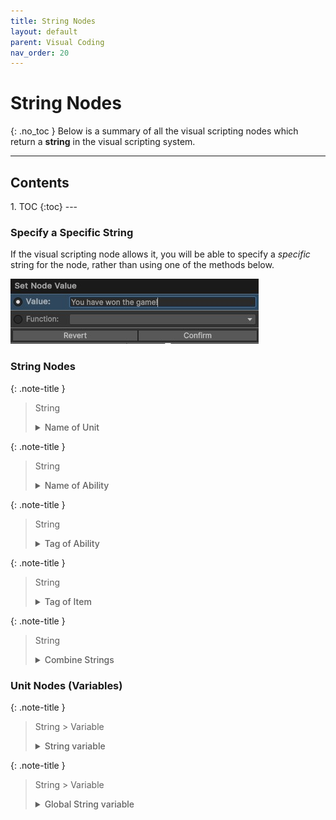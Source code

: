 ```yaml
---
title: String Nodes
layout: default
parent: Visual Coding
nav_order: 20
---
```


# String Nodes
{: .no_toc }
Below is a summary of all the visual scripting nodes which return a **string** in the visual scripting system. 

---
<h2 class="text-delta">Contents</h2>
1. TOC
{:toc}
---

### Specify a Specific String
If the visual scripting node allows it, you will be able to specify a *specific* string for the node, rather than using one of the methods below. 

![Script Editor Example](../assets/string-node-1.jpg)

### String Nodes

{: .note-title }
> String
> 
> <details markdown="1" class="note">
> <summary style="font-weight: 500;">Name of Unit</summary>
> ![Script Editor Example](../assets/unit-node-2.jpg)
>
> Returns the name of the given unit. Note that its name is specified by the `unitName`, and is not the name of the prefab which you see when selecting the unit from the dropdown.
> </details>

{: .note-title }
> String
> 
> <details markdown="1" class="note">
> <summary style="font-weight: 500;">Name of Ability</summary>
> ![Script Editor Example](../assets/unit-node-2.jpg)
>
> Returns the name of the given ability.
> </details>

{: .note-title }
> String
> 
> <details markdown="1" class="note">
> <summary style="font-weight: 500;">Tag of Ability</summary>
> ![Script Editor Example](../assets/unit-node-2.jpg)
>
> Returns the tag of the given ability.
> </details>

{: .note-title }
> String
> 
> <details markdown="1" class="note">
> <summary style="font-weight: 500;">Tag of Item</summary>
> ![Script Editor Example](../assets/unit-node-2.jpg)
>
> Returns the tag of the given item.
> </details>

{: .note-title }
> String
> 
> <details markdown="1" class="note">
> <summary style="font-weight: 500;">Combine Strings</summary>
> ![Script Editor Example](../assets/unit-node-2.jpg)
>
> Combines two strings together using string concatenation.
> </details>

### Unit Nodes (Variables)

{: .note-title }
> String > Variable
> 
> <details markdown="1" class="note">
> <summary style="font-weight: 500;">String variable</summary>
> ![Script Editor Example](../assets/unit-node-9.jpg)
>
> Returns the string stored in the variable with the given name. This variable is shared between all scripts in the same "block" (e.g., ability/item).
> </details>

{: .note-title }
> String > Variable
> 
> <details markdown="1" class="note">
> <summary style="font-weight: 500;">Global String variable</summary>
> ![Script Editor Example](../assets/unit-node-10.jpg)
>
> Returns the string stored in the global variable with the given name. This variable is shared across the entire application.
> </details>